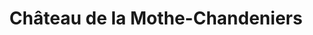 ---
guid: "56b01697deac"
title: "Château de la Mothe-Chandeniers"
latlng: "47.092390, 0.032461"
videoId: "SUsjsqAjer4" 
---